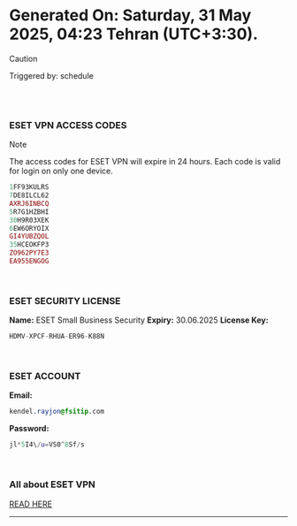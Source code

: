 # Generated On: Saturday, 31 May 2025, 04:23 Tehran (UTC+3:30).

> [!CAUTION]
> Triggered by: schedule

<br><br>

### ESET VPN ACCESS CODES

> [!NOTE]
> The access codes for ESET VPN will expire in 24 hours.
> Each code is valid for login on only one device.

```ruby
1FF93KULRS
7DE8ILCL62
AXRJ6INBCQ
5R7G1HZBHI
30H9R03XEK
6EW6ORYOIX
GI4YUBZQOL
35HCEOKFP3
ZO962PY7E3
EA955ENGOG
```

<br>

### ESET SECURITY LICENSE

**Name:** ESET Small Business Security
**Expiry:** 30.06.2025
**License Key:**

```POV-Ray SDL
HDMV-XPCF-RHUA-ER96-K88N
```

<br>

### ESET ACCOUNT

**Email:**

```CSS
kendel.rayjon@fsitip.com
```

**Password:**

```POV-Ray SDL
jl*5I4\/u=VS0^8Sf/s
```

<br>

### All about ESET VPN

[READ HERE](https://t.me/F_NiREvil/2113)

---

<br><br>

